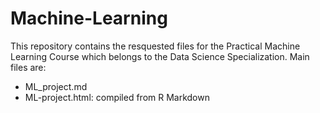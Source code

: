 # Machine-Learning

This repository contains the resquested files for the Practical Machine Learning Course which belongs to the Data Science Specialization. Main files are: 

* ML_project.md 
* ML-project.html: compiled from R Markdown

